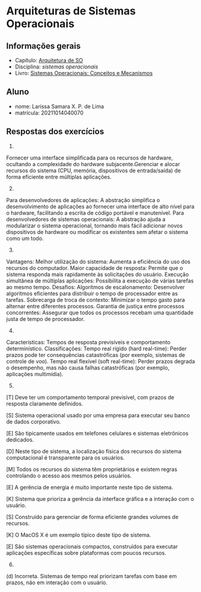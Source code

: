 # Arquiteturas de Sistemas Operacionais

## Informações gerais

- Capítulo: [Arquitetura de SO](https://wiki.inf.ufpr.br/maziero/lib/exe/fetch.php?media=socm:socm-03.pdf)
- Disciplina: *sistemas operacionais*
- Livro: [Sistemas Operacionais: Conceitos e Mecanismos](https://wiki.inf.ufpr.br/maziero/doku.php?id=socm:start)

## Aluno

- nome: Larissa Samara X. P. de Lima
- matrícula: 20211014040070

## Respostas dos exercícios

  1.
Fornecer uma interface simplificada para os recursos de hardware, ocultando a complexidade do hardware subjacente.Gerenciar e alocar recursos do sistema (CPU, memória, dispositivos de entrada/saída) de forma eficiente entre múltiplas aplicações.

  2.
Para desenvolvedores de aplicações: A abstração simplifica o desenvolvimento de aplicações ao fornecer uma interface de alto nível para o hardware, facilitando a escrita de código portável e manutenível.
Para desenvolvedores de sistemas operacionais: A abstração ajuda a modularizar o sistema operacional, tornando mais fácil adicionar novos dispositivos de hardware ou modificar os existentes sem afetar o sistema como um todo.
	
  3. 
Vantagens:
Melhor utilização do sistema: Aumenta a eficiência do uso dos recursos do computador.
Maior capacidade de resposta: Permite que o sistema responda mais rapidamente às solicitações do usuário.
Execução simultânea de múltiplas aplicações: Possibilita a execução de várias tarefas ao mesmo tempo.
Desafios:
Algoritmos de escalonamento: Desenvolver algoritmos eficientes para distribuir o tempo de processador entre as tarefas.
Sobrecarga de troca de contexto: Minimizar o tempo gasto para alternar entre diferentes processos.
Garantia de justiça entre processos concorrentes: Assegurar que todos os processos recebam uma quantidade justa de tempo de processador.

  4.
Características:
Tempos de resposta previsíveis e comportamento determinístico.
Classificações:
Tempo real rígido (hard real-time): Perder prazos pode ter consequências catastróficas (por exemplo, sistemas de controle de voo).
Tempo real flexível (soft real-time): Perder prazos degrada o desempenho, mas não causa falhas catastróficas (por exemplo, aplicações multimídia).

  5.
[T] Deve ter um comportamento temporal previsível, com prazos de resposta claramente definidos.

[S] Sistema operacional usado por uma empresa para executar seu banco de dados corporativo.

[E] São tipicamente usados em telefones celulares e sistemas eletrônicos dedicados. 

[D] Neste tipo de sistema, a localização física dos recursos do sistema computacional é transparente para os usuários. 

[M] Todos os recursos do sistema têm proprietários e existem regras controlando o acesso aos mesmos pelos usuários. 

[E] A gerência de energia é muito importante neste tipo de sistema. 

[K] Sistema que prioriza a gerência da interface gráfica e a interação com o usuário. 

[S] Construído para gerenciar de forma eficiente grandes volumes de recursos. 

[K] O MacOS X é um exemplo típico deste tipo de sistema. 

[E] São sistemas operacionais compactos, construídos para executar aplicações específicas sobre plataformas com poucos recursos. 

  6.
(d) Incorreta. Sistemas de tempo real priorizam tarefas com base em prazos, não em interação com o usuário.


